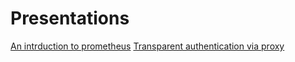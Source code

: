 # Presentations

[An intrduction to prometheus](./an-introduction-to-prometheus)
[Transparent authentication via proxy](./transparent-authentication-proxy)
